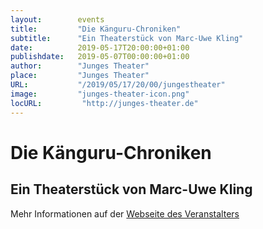 ```yaml
---
layout:        events
title:         "Die Känguru-Chroniken"
subtitle:      "Ein Theaterstück von Marc-Uwe Kling"
date:          2019-05-17T20:00:00+01:00
publishdate:   2019-05-07T00:00:00+01:00
author:        "Junges Theater"
place:         "Junges Theater"
URL:           "/2019/05/17/20/00/jungestheater"
image:         "junges-theater-icon.png"
locURL:         "http://junges-theater.de"
---
```


Die Känguru-Chroniken
===========

Ein Theaterstück von Marc-Uwe Kling
-----------



Mehr Informationen auf der [Webseite des Veranstalters](http://www.junges-theater.de/content/index.php?id=547)
